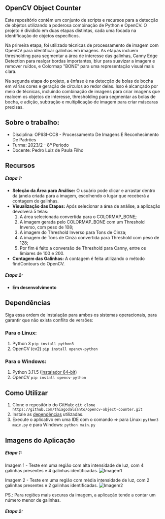 ## OpenCV Object Counter
Este repositório contém um conjunto de scripts e recursos para a detecção de objetos utilizando a poderosa combinação de Python e OpenCV. O projeto é dividido em duas etapas distintas, cada uma focada na identificação de objetos específicos.

Na primeira etapa, foi utilizado técnicas de processamento de imagem com OpenCV para identificar galinhas em imagens. As etapas incluem thresholding para segmentar a área de interesse das galinhas, Canny Edge Detection para realçar bordas importantes, blur para suavizar a imagem e remover ruídos, e Colormap "BONE" para uma representação visual mais clara.

Na segunda etapa do projeto, a ênfase é na detecção de bolas de bocha em várias cores e geração de círculos ao redor delas. Isso é alcançado por meio de técnicas, incluindo combinação de imagens para criar imagens que realcem os objetos de interesse, thresholding para segmentar as bolas de bocha, e adição, subtração e multiplicação de imagem para criar máscaras precisas.

## Sobre o trabalho:

* Disciplina: OP63I-CC8 - Processamento De Imagens E Reconhecimento De Padrões	
* Turma: 2023/2 - 8º Período
* Docente: Pedro Luiz de Paula Filho

## Recursos 
##### Etapa 1:
- **Seleção da Área para Análise:** O usuário pode clicar e arrastar dentro da janela criada para a imagem, escolhendo o lugar que receberá a contagem de galinhas.
- **Visualização das Etapas:** Após selecionar a área de análise, a aplicação devolverá 5 telas:
    1. A área selecionada convertida para o COLORMAP_BONE;
    2. A imagem gerada pelo COLORMAP_BONE com um Threshold Inverso, com peso de 108;
    3. A imagem do Threshold Inverso para Tons de Cinza;
    4. A imagem de Tons de Cinza convertida para Threshold com peso de 128;
    5. Por fim é feito a conversão de Threshold para Canny, entre os limiares de 100 e 200.
- **Contagem das Galinhas:** A contagem é feita utilizando o método findContours do OpenCV.

##### Etapa 2:
- **Em desenvolvimento**

## Dependências
Siga essa ordem de instalação para ambos os sistemas operacionais, para garantir que não exista conflito de versões:

### Para o Linux:
1. Python 3 `pip install python3`
2. OpenCV (cv2) `pip install opencv-python`

### Para o Windows:
1. Python 3.11.5 ([Instalador 64-bit](https://www.python.org/downloads/windows/))
2. OpenCV `pip install opencv-python`

## Como Utilizar

1. Clone o repositório do GitHub: `git clone https://github.com/thiagodalsanto/opencv-object-counter.git`
2. Instale as [dependências](#dependências) utilizadas.
3. Execute o aplicativo em uma IDE com o comando => para Linux: `python3 main.py` e para Windows: `python main.py` 

## Imagens do Aplicação

##### Etapa 1:

Imagem 1 - Teste em uma região com alta intensidade de luz, com 4 galinhas presentes e 4 galinhas identificadas.
![Imagem1](https://i.imgur.com/Kfnj9Yp.png)

Imagem 2 - Teste em uma região com média intensidade de luz, com 2 galinhas presentes e 2 galinhas identificadas.
![Imagem2](https://i.imgur.com/QRCz5Yh.png)  

PS.: Para regiões mais escuras da imagem, a aplicação tende a contar um número menor de galinhas.

##### Etapa 2:
